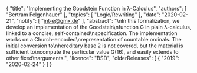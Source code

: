 {
    "title": "Implementing the Goodstein Function in &lambda;-Calculus",
    "authors": [
        "Bertram Felgenhauer"
    ],
    "topics": [
        "Logic/Rewriting"
    ],
    "date": "2020-02-21",
    "notify": [
        "int-e@gmx.de"
    ],
    "abstract": "\nIn this formalization, we develop an implementation of the Goodstein\nfunction G in plain &lambda;-calculus, linked to a concise, self-contained\nspecification. The implementation works on a Church-encoded\nrepresentation of countable ordinals. The initial conversion to\nhereditary base 2 is not covered, but the material is sufficient to\ncompute the particular value G(16), and easily extends to other fixed\narguments.",
    "licence": "BSD",
    "olderReleases": [
        {
            "2019": "2020-02-24"
        }
    ]
}